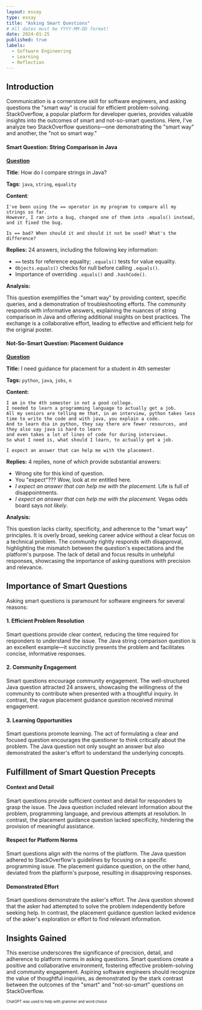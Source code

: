 ```yaml
---
layout: essay
type: essay
title: "Asking Smart Questions"
# All dates must be YYYY-MM-DD format!
date: 2024-01-25
published: true
labels:
  - Software Engineering
  - Learning
  - Reflection
---
```



## Introduction

Communication is a cornerstone skill for software engineers, and asking questions the "smart way" is crucial for efficient problem-solving. StackOverflow, a popular platform for developer queries, provides valuable insights into the outcomes of smart and not-so-smart questions. Here, I've analyze two StackOverflow questions—one demonstrating the "smart way" and another, the "not so smart way."

#### Smart Question: String Comparison in Java
<ins>**[Question](https://stackoverflow.com/questions/513832/how-do-i-compare-strings-in-java)**</ins>

**Title**: How do I compare strings in Java?

**Tags**: `java`, `string`, `equality`

**Content**:

```
I've been using the == operator in my program to compare all my strings so far. 
However, I ran into a bug, changed one of them into .equals() instead, and it fixed the bug.

Is == bad? When should it and should it not be used? What's the difference?
```
**Replies:**
24 answers, including the following key information:
-  `==` tests for reference equality; `.equals()` tests for value equality.
-  `Objects.equals()` checks for null before calling `.equals()`.
- Importance of overriding `.equals()` and `.hashCode()`.

**Analysis:**

This question exemplifies the "smart way" by providing context, specific queries, and a demonstration of troubleshooting efforts. The community responds with informative answers, explaining the nuances of string comparison in Java and offering additional insights on best practices. The exchange is a collaborative effort, leading to effective and efficient help for the original poster.

#### Not-So-Smart Question: Placement Guidance
<ins>**[Question](https://stackoverflow.com/questions/77884100/i-need-guidance-for-placement-for-student-in-4th-semester)**</ins>

**Title:** I need guidance for placement for a student in 4th semester

**Tags:** `python`, `java`, `jobs`, `n`

**Content:**

```
I am in the 4th semester in not a good college. 
I needed to learn a programming language to actually get a job. 
All my seniors are telling me that, in an interview, python takes less time to write the code and with java, you explain a code. 
And to learn dsa in python, they say there are fewer resources, and they also say java is hard to learn 
and even takes a lot of lines of code for during interviews. 
So what I need is, what should I learn, to actually get a job.

I expect an answer that can help me with the placement.
```
**Replies:**
4 replies, none of which provide substantial answers:
- Wrong site for this kind of question.
- You "expect"??? Wow, look at mr entitled here.
- _I expect an answer that can help me with the placement._ Life is full of disappointments.
- _I expect an answer that can help me with the placement._ Vegas odds board says _not likely_.

**Analysis:**

This question lacks clarity, specificity, and adherence to the "smart way" principles. It is overly broad, seeking career advice without a clear focus on a technical problem. The community rightly responds with disapproval, highlighting the mismatch between the question's expectations and the platform's purpose. The lack of detail and focus results in unhelpful responses, showcasing the importance of asking questions with precision and relevance.

## Importance of Smart Questions
Asking smart questions is paramount for software engineers for several reasons:

#### 1. Efficient Problem Resolution
Smart questions provide clear context, reducing the time required for responders to understand the issue. The Java string comparison question is an excellent example—it succinctly presents the problem and facilitates concise, informative responses.

#### 2. Community Engagement
Smart questions encourage community engagement. The well-structured Java question attracted 24 answers, showcasing the willingness of the community to contribute when presented with a thoughtful inquiry. In contrast, the vague placement guidance question received minimal engagement.

#### 3. Learning Opportunities
Smart questions promote learning. The act of formulating a clear and focused question encourages the questioner to think critically about the problem. The Java question not only sought an answer but also demonstrated the asker's effort to understand the underlying concepts.

## Fulfillment of Smart Question Precepts
#### Context and Detail
Smart questions provide sufficient context and detail for responders to grasp the issue. The Java question included relevant information about the problem, programming language, and previous attempts at resolution. In contrast, the placement guidance question lacked specificity, hindering the provision of meaningful assistance.

#### Respect for Platform Norms
Smart questions align with the norms of the platform. The Java question adhered to StackOverflow's guidelines by focusing on a specific programming issue. The placement guidance question, on the other hand, deviated from the platform's purpose, resulting in disapproving responses.

#### Demonstrated Effort
Smart questions demonstrate the asker's effort. The Java question showed that the asker had attempted to solve the problem independently before seeking help. In contrast, the placement guidance question lacked evidence of the asker's exploration or effort to find relevant information.

## Insights Gained
This exercise underscores the significance of precision, detail, and adherence to platform norms in asking questions. Smart questions create a positive and collaborative environment, fostering effective problem-solving and community engagement. Aspiring software engineers should recognize the value of thoughtful inquiries, as demonstrated by the stark contrast between the outcomes of the "smart" and "not-so-smart" questions on StackOverflow.

<sub><sup>ChatGPT was used to help with grammer and word choice</sup></sub>